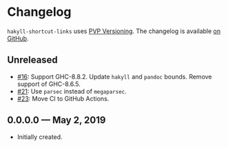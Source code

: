 # Changelog

`hakyll-shortcut-links` uses [PVP Versioning][1].
The changelog is available [on GitHub][2].

## Unreleased

* [#16](https://github.com/kowainik/hakyll-shortcut-links/issues/16):
  Support GHC-8.8.2. Update `hakyll` and `pandoc` bounds.
  Remove support of GHC-8.6.5.
* [#21](https://github.com/kowainik/hakyll-shortcut-links/issues/21):
  Use `parsec` instead of `megaparsec`.
* [#23](https://github.com/kowainik/hakyll-shortcut-links/issues/23):
  Move CI to GitHub Actions.

## 0.0.0.0 — May 2, 2019

* Initially created.

[1]: https://pvp.haskell.org
[2]: https://github.com/kowainik/hakyll-shortcut-links/releases
